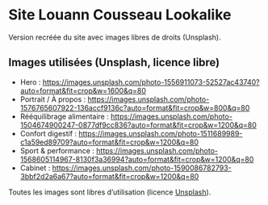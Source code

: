 # Site Louann Cousseau Lookalike

Version recréée du site avec images libres de droits (Unsplash).

## Images utilisées (Unsplash, licence libre)
- Hero : https://images.unsplash.com/photo-1556911073-52527ac43740?auto=format&fit=crop&w=1600&q=80
- Portrait / À propos : https://images.unsplash.com/photo-1576765607922-136accf9136c?auto=format&fit=crop&w=800&q=80
- Rééquilibrage alimentaire : https://images.unsplash.com/photo-1504674900247-0877df9cc836?auto=format&fit=crop&w=1200&q=80
- Confort digestif : https://images.unsplash.com/photo-1511689989-c1a59ed89709?auto=format&fit=crop&w=1200&q=80
- Sport & performance : https://images.unsplash.com/photo-1568605114967-8130f3a36994?auto=format&fit=crop&w=1200&q=80
- Cabinet : https://images.unsplash.com/photo-1590086782793-3bbf2d2a6a67?auto=format&fit=crop&w=1200&q=80

Toutes les images sont libres d’utilisation (licence [Unsplash](https://unsplash.com/license)).
